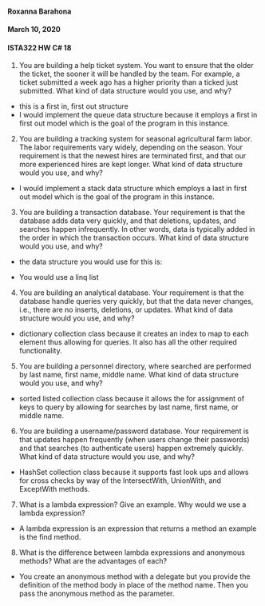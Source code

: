 #### Roxanna Barahona
#### March 10, 2020
#### ISTA322 HW C# 18

1. You are building a help ticket system. You want to ensure that the older the ticket, the sooner it will
be handled by the team. For example, a ticket submitted a week ago has a higher priority than a
ticked just submitted. What kind of data structure would you use, and why?

- this is a first in, first out structure
- I would implement the queue data structure because it employs a first in first out model which is the goal of the program in this instance.

2. You are building a tracking system for seasonal agricultural farm labor. The labor requirements vary
widely, depending on the season. Your requirement is that the newest hires are terminated first, and
that our more experienced hires are kept longer. What kind of data structure would you use, and why?

- I would implement a stack data structure which employs a last in first out model which is the goal of the program in this instance.

3. You are building a transaction database. Your requirement is that the database adds data very quickly,
and that deletions, updates, and searches happen infrequently. In other words, data is typically added
in the order in which the transaction occurs. What kind of data structure would you use, and why?
- the data structure you would use for this is:

- You would use a linq list

4. You are building an analytical database. Your requirement is that the database handle queries very
quickly, but that the data never changes, i.e., there are no inserts, deletions, or updates. What kind
of data structure would you use, and why?

-  dictionary collection class because it creates an index to map to each element thus allowing for queries. It also has all the other required functionality.

5. You are building a personnel directory, where searched are performed by last name, first name, middle
name. What kind of data structure would you use, and why?

- sorted listed collection class because it allows the for assignment of keys to query by allowing for searches by last name, first name, or middle name.

6. You are building a username/password database. Your requirement is that updates happen frequently
(when users change their passwords) and that searches (to authenticate users) happen extremely
quickly. What kind of data structure would you use, and why?

-  HashSet collection class because it supports fast look ups and allows for cross checks by way of the IntersectWith, UnionWith, and ExceptWith methods.

7. What is a lambda expression? Give an example. Why would we use a lambda expression?

- A lambda expression is an expression that returns a method an example is the find method.  

8. What is the difference between lambda expressions and anonymous methods? What are the advantages
of each?
- You create an anonymous method with a delegate but you provide the definition of the method body in place of the method name. Then you pass the anonymous method as the parameter.  
